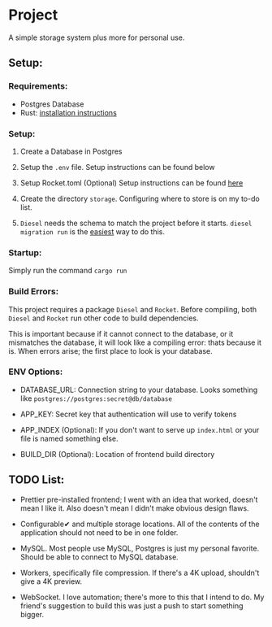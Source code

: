 # Project

A simple storage system plus more for personal use.

## Setup:

### Requirements:

* Postgres Database
* Rust: [installation instructions](https://www.rust-lang.org/en-US/install.html)

### Setup:

1. Create a Database in Postgres

2. Setup the `.env` file. Setup instructions can be found below

3. Setup Rocket.toml (Optional) Setup instructions can be found [here](https://rocket.rs/guide/configuration/#rockettoml)

4. Create the directory `storage`. Configuring where to store is on my to-do list.

5. `Diesel` needs the schema to match the project before it starts. `diesel migration run` is the [easiest](http://diesel.rs/guides/getting-started/) way to do this.

### Startup:
Simply run the command `cargo run`

### Build Errors:
This project requires a package `Diesel` and `Rocket`. Before compiling, both `Diesel` and `Rocket` run other code to build dependencies.

This is important because if it cannot connect to the database, or it mismatches the database, it will look like a compiling error: thats because it is. When errors arise; the first place to look is your database.

### ENV Options:
- DATABASE_URL: Connection string to your database. Looks something like `postgres://postgres:secret@db/database`

- APP_KEY: Secret key that authentication will use to verify tokens

- APP_INDEX (Optional): If you don't want to serve up `index.html` or your file is named something else.

- BUILD_DIR (Optional): Location of frontend build directory

## TODO List:
- Prettier pre-installed frontend; I went with an idea that worked, doesn't mean I like it. Also doesn't mean I didn't make obvious design flaws.

- Configurable✔ and multiple storage locations. All of the contents of the application should not need to be in one folder.

- MySQL. Most people use MySQL, Postgres is just my personal favorite. Should be able to connect to MySQL database.

- Workers, specifically file compression. If there's a 4K upload, shouldn't give a 4K preview.

- WebSocket. I love automation; there's more to this that I intend to do. My friend's suggestion to build this was just a push to start something bigger.
